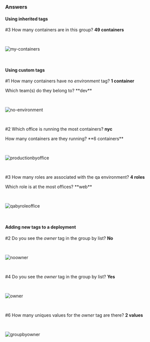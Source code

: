### Answers

#### Using inherited tags
#3 How many containers are in this group? **49 containers**

&nbsp; 

![my-containers](taggingk8s/assets/groupby-kube-container-name.png)

&nbsp; 

#### Using custom tags
#1 How many containers have no *environment* tag? **1 container** 
   <p>Which team(s) do they belong to? **dev**

&nbsp; 

![no-environment](taggingk8s/assets/no-environment-container.png)

&nbsp; 

#2 Which office is running the most containers? **nyc** 
   <p>How many containers are they running? **6 containers**

&nbsp; 

![productionbyoffice](taggingk8s/assets/production-office-groups.png)

&nbsp; 

#3 How many roles are associated with the qa environment? **4 roles**
   <p>Which role is at the most offices? **web**

&nbsp; 

![qabyroleoffice](taggingk8s/assets/qa-role-office-groups.png)

&nbsp; 

#### Adding new tags to a deployment

#2 Do you see the *owner* tag in the group by list? **No**

&nbsp; 

![noowner](taggingk8s/assets/no-owner-tag.png)

&nbsp; 

#4 Do you see the *owner* tag in the group by list? **Yes**

&nbsp; 

![owner](taggingk8s/assets/owner-tag.png)

&nbsp; 

#6 How many uniques values for the *owner* tag are there? **2 values**

&nbsp; 

![groupbyowner](taggingk8s/assets/owner-tag.png)

&nbsp; 